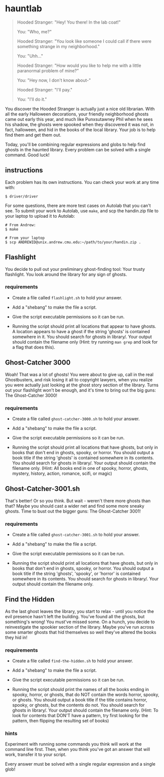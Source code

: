 # hauntlab

> Hooded Stranger:
>   "Hey! You there! In the lab coat!"
>
> You:
>   "Who, me?"
>
> Hooded Stranger:
>   "You look like someone I could call if there were something strange in my neighborhood."
>
> You:
>   "Uhh..."
>
> Hooded Stranger:
>   "How would you like to help me with a little paranormal problem of mine?"
>
> You:
>   "Hey now, I don't know about-"
>
> Hooded Stranger:
>   "I'll pay."
>
> You:
>   "I'll do it."


You discover the Hooded Stranger is actually just a nice old librarian. With
all the early Halloween decorations, your friendly neighborhood ghosts came
out early this year, and much like Punxsutawney Phil when he sees his shadow,
the ghosts were spooked when they discovered it was not, in fact, halloween,
and hid in the books of the local library. Your job is to help find them
and get them out.

Today, you'll be combining regular expressions and globs to help find ghosts in
the haunted library. Every problem can be solved with a single command. Good luck!

## instructions

Each problem has its own instructions. You can check your work at any time with:

    $ driver/driver

For some questions, there are more test cases on Autolab that you can't see. To
submit your work to Autolab, use `make`, and scp the handin.zip file to your
laptop to upload it to Autolab:

    # From Andrew:
    $ make

    # From your laptop
    $ scp ANDREWID@unix.andrew.cmu.edu:~/path/to/your/handin.zip .


## Flashlight

You decide to pull out your preliminary ghost-finding tool: Your trusty flashlight.
You look around the library for any sign of ghosts.

### requirements

- Create a file called `flashlight.sh` to hold your answer.

- Add a "shebang" to make the file a script.

- Give the script executable permissions so it can be run.

- Running the script should print all locations that appear to have ghosts. A
location appears to have a ghost if the string 'ghosts' is contained somewhere
in it. You should search for ghosts in library/. Your output should contain the
filename only (Hint: try running `man grep` and look for a flag that does this).


## Ghost-Catcher 3000

Woah! That was a lot of ghosts! You were about to give up, call in the real
Ghostbusters, and risk losing it all to copyright lawyers, when you realize
you were actually just looking at the ghost story section of the library. Turns
out your flashlight won't be enough, and it's time to bring out the big guns: The
Ghost-Catcher 3000!

### requirements

- Create a file called `ghost-catcher-3000.sh` to hold your answer.

- Add a "shebang" to make the file a script.

- Give the script executable permissions so it can be run.

- Running the script should print all locations that have ghosts, but only
in books that don't end in ghosts, spooky, or horror. You should output a book title
if the string 'ghosts' is contained somewhere in its contents. You should search for
ghosts in library/. Your output should contain the filename only. (Hint: All books end
in one of spooky, horror, ghosts, mystery, history, action, romance, scifi, or magic)


## Ghost-Catcher-3001.sh

That's better! Or so you think. But wait - weren't there more ghosts than that? Maybe
you should cast a wider net and find some more sneaky ghosts. Time to bust out the
bigger guns: The Ghost-Catcher 3001!

### requirements

- Create a file called `ghost-catcher-3001.sh` to hold your answer.

- Add a "shebang" to make the file a script.

- Give the script executable permissions so it can be run.

- Running the script should print all locations that have ghosts, but only
in books that don't end in ghosts, spooky, or horror. You should output a book title
if the string 'ghosts', 'spooky', or 'horror' is contained somewhere in its contents. You
should search for ghosts in library/. Your output should contain the filename only.


## Find the Hidden

As the last ghost leaves the library, you start to relax - until you notice the
evil presence hasn't left the building. You've found all the ghosts, but
something's wrong! You must've missed some. On a hunch, you decide to
reinvestigate the spookier section of the library. Maybe you've run across some
smarter ghosts that hid themselves so well they've altered the books they hid in!

### requirements

- Create a file called `find-the-hidden.sh` to hold your answer.

- Add a "shebang" to make the file a script.

- Give the script executable permissions so it can be run.

- Running the script should print the names of all the books ending in spooky,
horror, or ghosts, that do NOT contain the words horror, spooky, or ghosts. You
should output a book title if the title contains horror, spooky, or ghosts, but
the contents do not. You should search for ghosts in library/. Your output should
contain the filename only. (Hint: To look for contents that DON'T have a pattern,
try first looking for the pattern, then flipping the resulting set of books)


### hints

Experiment with running some commands you think will work at the command line
first. Then, when you think you've got an answer that will work, transfer it to
your script.

Every answer must be solved with a single regular expression and a single glob!
